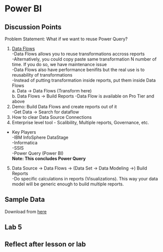 # Power BI

## Discussion Points  
Problem Statement: What if we want to reuse Power Query?
1. [Data Flows](https://docs.microsoft.com/en-us/power-bi/media/service-dataflows-overview/powerbi-dataflows_01.png)  
  -Data Flows allows you to reuse transformations accross reports  
  -Alternatively, you could copy paste same transformation N number of time. If you do so, we have maintenance issue  
  -Data Flows also have performance benifits but the real use is to reusability of transformations  
  -Instead of putting transformation inside reports, put them inside Data Flows  
  a. Data -> Data Flows (Transform here)  
  b. Data Flows -> Build Reports 
  -Data Flow is available on Pro Tier and above
2. Demo: Build Data Flows and create reports out of it    
  -Get Data -> Search for dataflow  
3. How to clear Data Source Connections
4. Enterprise level tool - Scalibility, Multiple reports, Governance, etc.
  - Key Players  
  -IBM InfoSphere DataStage  
  -Informatica  
  -SSIS  
  -Power Query (Power BI)  
**Note: This concludes Power Query**  
5. Data Source -> Data Flows -> (Data Set -> Data Modeling ->) Build Reports  
  -Do specific calculations in reports (Visualizations). This way your data model will be generic enough to build multiple reports.


## Sample Data
Download from [here](https://docs.microsoft.com/en-us/power-bi/create-reports/sample-datasets)

## Lab 5


## Reflect after lesson or lab

